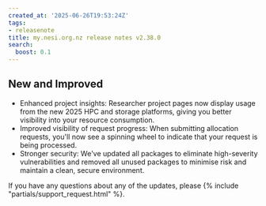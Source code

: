 ```yaml
---
created_at: '2025-06-26T19:53:24Z'
tags:
- releasenote
title: my.nesi.org.nz release notes v2.38.0
search:
  boost: 0.1
---
```


## New and Improved
- Enhanced project insights: Researcher project pages now display usage from the new 2025 HPC and storage platforms, giving you better visibility into your resource consumption.
- Improved visibility of request progress: When submitting allocation requests, you'll now see a spinning wheel to indicate that your request is being processed.  
- Stronger security: We've updated all packages to eliminate high-severity vulnerabilities and removed all unused packages to minimise risk and maintain a clean, secure environment.  

If you have any questions about any of the updates, please
{% include "partials/support_request.html" %}.
